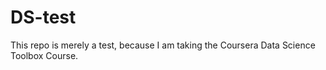 DS-test
=======

This repo is merely a test, because I am taking the Coursera Data Science Toolbox Course.

